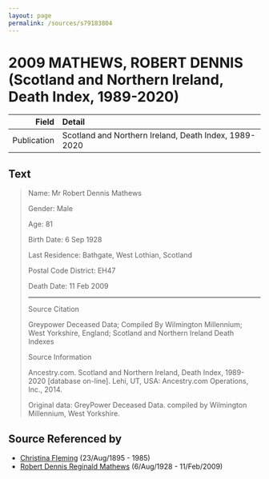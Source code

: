 ```yaml
---
layout: page
permalink: /sources/s79183804
---
```


# 2009 MATHEWS, ROBERT DENNIS (Scotland and Northern Ireland, Death Index, 1989-2020)

Field | Detail
---:|:---
Publication | Scotland and Northern Ireland, Death Index, 1989-2020

## Text

> Name: Mr Robert Dennis Mathews
>
> Gender: Male
>
> Age: 81
>
> Birth Date: 6 Sep 1928
>
> Last Residence: Bathgate, West Lothian, Scotland
>
> Postal Code District: EH47
>
> Death Date: 11 Feb 2009
>
> ---
>
> Source Citation
>
> Greypower Deceased Data; Compiled By Wilmington Millennium; West Yorkshire, England; Scotland and Northern Ireland Death Indexes
>
> Source Information
>
> Ancestry.com. Scotland and Northern Ireland, Death Index, 1989-2020 [database on-line]. Lehi, UT, USA: Ancestry.com Operations, Inc., 2014.
>
> Original data: GreyPower Deceased Data. compiled by Wilmington Millennium, West Yorkshire.
>

## Source Referenced by

* [Christina Fleming](../people/@89446044@-christina-fleming-b1895-8-23-d1985.md) (23/Aug/1895 - 1985)
* [Robert Dennis Reginald Mathews](../people/@58223940@-robert-dennis-reginald-mathews-b1928-8-6-d2009-2-11.md) (6/Aug/1928 - 11/Feb/2009)
